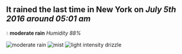 ## It rained the last time in New York on *July 5th 2016 around 05:01 am*
💧  **moderate rain** *Humidity 88%*

![moderate rain](http://openweathermap.org/img/w/10n.png) ![mist](http://openweathermap.org/img/w/50n.png) ![light intensity drizzle](http://openweathermap.org/img/w/09n.png)
